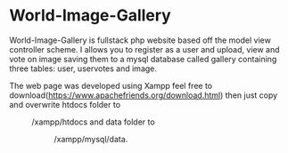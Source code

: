 # World-Image-Gallery
World-Image-Gallery is fullstack php website based off the model view controller scheme. I allows you to register as a user and upload, view and vote on image saving them to a mysql database called gallery containing three tables: user, uservotes and image.

The web page was developed using Xampp feel free to download(https://www.apachefriends.org/download.html) then just copy and overwrite htdocs folder to <dir>/xampp/htdocs and data folder to <dir>/xampp/mysql/data.
